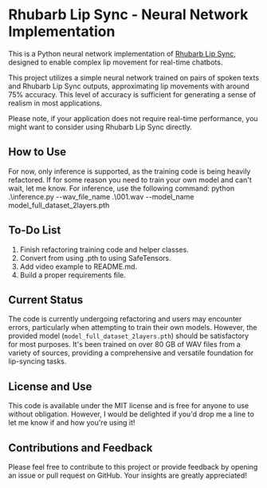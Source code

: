 # Rhubarb Lip Sync - Neural Network Implementation

This is a Python neural network implementation of [Rhubarb Lip Sync](https://github.com/DanielSWolf/rhubarb-lip-sync), designed to enable complex lip movement for real-time chatbots.

This project utilizes a simple neural network trained on pairs of spoken texts and Rhubarb Lip Sync outputs, approximating lip movements with around 75% accuracy. This level of accuracy is sufficient for generating a sense of realism in most applications.

Please note, if your application does not require real-time performance, you might want to consider using Rhubarb Lip Sync directly.

## How to Use
For now, only inference is supported, as the training code is being heavily refactored. If for some reason you need to train your own model and can't wait, let me know. 
For inference, use the following command:
python .\inference.py --wav_file_name .\001.wav --model_name model_full_dataset_2layers.pth  


## To-Do List
1. Finish refactoring training code and helper classes.
2. Convert from using .pth to using SafeTensors.
3. Add video example to README.md.
4. Build a proper requirements file. 


## Current Status

The code is currently undergoing refactoring and users may encounter errors, particularly when attempting to train their own models. However, the provided model (`model_full_dataset_2layers.pth`) should be satisfactory for most purposes. It's been trained on over 80 GB of WAV files from a variety of sources, providing a comprehensive and versatile foundation for lip-syncing tasks.

## License and Use

This code is available under the MIT license and is free for anyone to use without obligation. However, I would be delighted if you'd drop me a line to let me know if and how you're using it! 

## Contributions and Feedback

Please feel free to contribute to this project or provide feedback by opening an issue or pull request on GitHub. Your insights are greatly appreciated!
